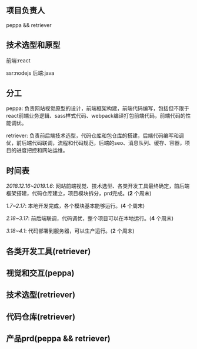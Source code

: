 ## 项目负责人
peppa && retriever

## 技术选型和原型
前端:react

ssr:nodejs
后端:java


## 分工
peppa:
负责网站视觉原型的设计，前端框架构建，前端代码编写，包括但不限于react前端业务逻辑、sass样式代码、webpack编译打包前端代码，前端代码的性能调优。

retriever:
负责前后端技术选型，代码仓库和包仓库的搭建，后端代码编写和调优，前后端代码联调，流程和代码规范，后端的seo、消息队列、缓存、容器，项目的进度把控和网站运维。

## 时间表
*2018.12.16\~2019.1.6*: 网站前端视觉、技术选型、各类开发工具最终确定，前后端框架搭建，代码仓库建立，项目模块拆分，prd完成。(__2__ 个周末)

*1.7\~2.17*: 本地开发完成，各个模块基本能够运行。(__4__ 个周末)

*2.18\~3.17*: 前后端联调，代码调优，整个项目可以在本地运行。(__4__ 个周末)

*3.18\~4.1*: 代码部署到服务器，可以生产运行。(__2__ 个周末)


## 各类开发工具(retriever)


## 视觉和交互(peppa)


## 技术选型(retriever)


## 代码仓库(retriever)


## 产品prd(peppa && retriever)











